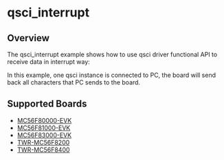 # qsci_interrupt

## Overview
The qsci_interrupt example shows how to use qsci driver functional API to receive data in interrupt way:

In this example, one qsci instance is connected to PC, the board will send back all characters
that PC sends to the board.

## Supported Boards
- [MC56F80000-EVK](../../../_boards/mc56f80000evk/driver_examples/qsci/interrupt/example_board_readme.md)
- [MC56F81000-EVK](../../../_boards/mc56f81000evk/driver_examples/qsci/interrupt/example_board_readme.md)
- [MC56F83000-EVK](../../../_boards/mc56f83000evk/driver_examples/qsci/interrupt/example_board_readme.md)
- [TWR-MC56F8200](../../../_boards/twrmc56f8200/driver_examples/qsci/interrupt/example_board_readme.md)
- [TWR-MC56F8400](../../../_boards/twrmc56f8400/driver_examples/qsci/interrupt/example_board_readme.md)
